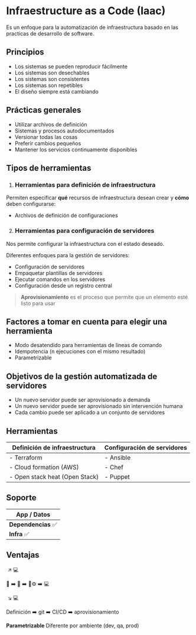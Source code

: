 # Infraestructure as a Code (Iaac)
 Es un enfoque para la automatización de infraestructura basado en las practicas de desarrollo de software.

 ## Principios

- Los sistemas se pueden reproducir fácilmente
- Los sistemas son desechables
- Los sistemas son consistentes
- Los sistemas son repetibles
- El diseño siempre está cambiando

## Prácticas generales

- Utilizar archivos de definición
- Sistemas y procesos autodocumentados
- Versionar todas las cosas
- Preferir cambios pequeños
- Mantener los servicios continuamente disponibles

## Tipos de herramientas

1. ### Herramientas para definición de infraestructura

Permiten especificar **qué** recursos de infraestructura desean crear y **cómo** deben configurarse:

- Archivos de definición de configuraciones

2. ### Herramientas para configuración de servidores

Nos permite configurar la infraestructura con el estado deseado.

Diferentes enfoques para la gestión de servidores:

- Configuración de servidores
- Empaquetar plantillas de servidores
- Ejecutar comandos en los servidores
- Configuración desde un registro central

> **Aprovisionamiento** es el proceso que permite que un elemento esté listo para usar

## Factores a tomar en cuenta para elegir una herramienta

- Modo desatendido para herramientas de líneas de comando
- Idempotencia (n ejecuciones con el mismo resultado)
- Parametrizable

## Objetivos de la gestión automatizada de servidores

- Un nuevo servidor puede ser aprovisionado a demanda
- Un nuevo servidor puede ser aprovisionado sin intervención humana
- Cada cambio puede ser aplicado a un conjunto de servidores

## Herramientas

| Definición de infraestructura  | Configuración de servidores |
| ------------------------------ | --------------------------- |
| - Terraform                    | - Ansible                   |
| - Cloud formation (AWS)        | - Chef                      |
| - Open stack heat (Open Stack) | - Puppet                    |

## Soporte

| **App / Datos**    |
| ------------------ |
| **Dependencias** ✅ |
| **Infra** ✅        |

## Ventajas

​														↗️ 	💻

📜			➡️	🐙	➡️	🚰⚙️		➡️ 	💻

​														↘️ 	💻

Definición ➡️	git	 ➡️ 	CI/CD 	➡️ 	aprovisionamiento

**Parametrizable** Diferente por ambiente (dev, qa, prod)
